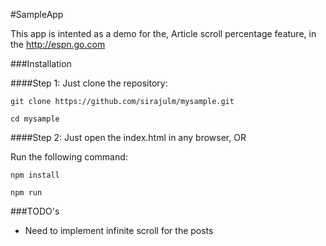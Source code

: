#SampleApp

This app is intented as a demo for the, Article scroll percentage feature, in the http://espn.go.com

###Installation

####Step 1:
Just clone the repository:

`git clone https://github.com/sirajulm/mysample.git`

`cd mysample`

####Step 2:
Just open the index.html in any browser, OR

Run the following command:

`npm install`

`npm run`


###TODO's

* Need to implement infinite scroll for the posts